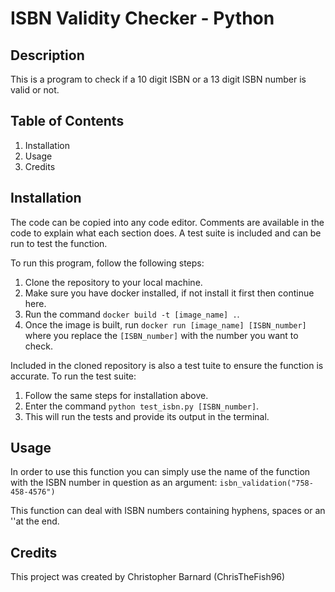 # ISBN Validity Checker - Python

## Description
This is a program to check if a 10 digit ISBN or a 13 digit ISBN number is valid or not.

## Table of Contents
1. Installation
1. Usage
1. Credits

## Installation
The code can be copied into any code editor.
Comments are available in the code to explain what each section does.
A test suite is included and can be run to test the function.

To run this program, follow the following steps:
1. Clone the repository to your local machine.
1. Make sure you have docker installed, if not install it first then continue here.
1. Run the command `docker build -t [image_name] .`.
1. Once the image is built, run `docker run [image_name] [ISBN_number]` where you replace the `[ISBN_number]` with the number you want to check.

Included in the cloned repository is also a test tuite to ensure the function is accurate.
To run the test suite:
1. Follow the same steps for installation above.
1. Enter the command `python test_isbn.py [ISBN_number]`.
1. This will run the tests and provide its output in the terminal.
 
## Usage
In order to use this function you can simply use the name of the function with the ISBN number in question as an argument:
`isbn_validation("758-458-4576")`

This function can deal with ISBN numbers containing hyphens, spaces or an ''at the end.
## Credits
This project was created by Christopher Barnard (ChrisTheFish96)
